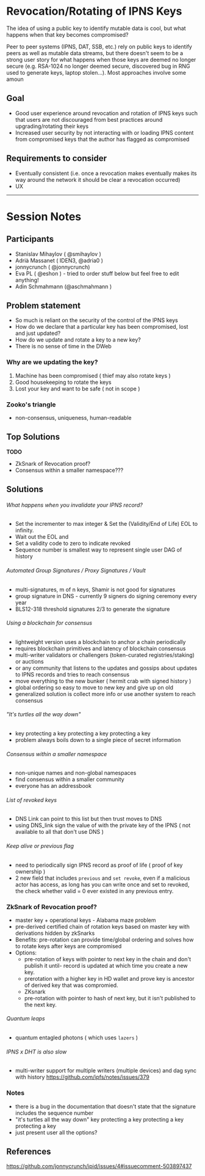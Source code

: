 # Revocation/Rotating of IPNS Keys

The idea of using a public key to identify mutable data is cool, but what happens when that key becomes compromised?

Peer to peer systems (IPNS, DAT, SSB, etc.) rely on public keys to identify peers as well as mutable data streams, but there doesn't seem to be a strong user story for what happens when those keys are deemed no longer secure (e.g. RSA-1024 no longer deemed secure, discovered bug in RNG used to generate keys, laptop stolen...). Most approaches involve some amoun

## Goal

- Good user experience around revocation and rotation of IPNS keys such that users are not discouraged from best practices around upgrading/rotating their keys
- Increased user security by not interacting with or loading IPNS content from compromised keys that the author has flagged as compromised

## Requirements to consider

- Eventually consistent (i.e. once a revocation makes eventually makes its way around the network it should be clear a revocation occurred)
- UX
  
  
----------------------------------------------------------------------------

# Session Notes

## Participants

- Stanislav Mihaylov ( @smihaylov )  
- Adrià Massanet ( IDEN3, @adria0 )
- jonnycrunch ( @jonnycrunch) 
- Eva PL ( @eshon ) - tried to order stuff below but feel free to edit anything!
- Adin Schmahmann (@aschmahmann ) 

##  Problem statement

- So much is reliant on the security of the control of the IPNS keys
- How do we declare that a particular key has been compromised, lost and just updated? 
- How do we update and rotate a key to a new key? 
- There is no sense of time in the DWeb 

### Why are we updating the key? 

1. Machine has been compromised ( thief may also rotate keys )
2. Good housekeeping to rotate the keys 
3. Lost your key and want to be safe ( not in scope )

### Zooko's triangle 
- non-consensus, uniqueness, human-readable 

## Top Solutions

**TODO**
- ZkSnark of Revocation proof?
- Consensus within a smaller namespace???

## Solutions

###### What happens when you invalidate your IPNS record?
- Set the incrementer to max integer & Set the (Validity/End of Life) EOL to infinity.  
- Wait out the EOL and 
- Set a validity code to zero to indicate revoked
- Sequence number is smallest way to represent single user DAG of history


###### Automated Group Signatures / Proxy Signatures / Vault
- multi-signatures, m of n keys, Shamir is not good for signatures
- group signature in DNS - currently 9 signers do signing ceremony every year
- BLS12-318 threshold signatures 2/3 to generate the signature


###### Using a blockchain for consensus
- lightweight version uses a blockchain to anchor a chain periodically
- requires blockchain primitives and latency of blockchain consensus
- multi-writer validators or challengers (token-curated registries/staking) or auctions
- or any community that listens to the updates and gossips about updates to IPNS records and tries to reach consensus
- move everything to the new bunker ( hermit crab with signed history )
- global ordering so easy to move to new key and give up on old
- generalized solution is collect more info or use another system to reach consensus


###### "It's turtles all the way down" 
- key protecting a key protecting a key protecting a key
- problem always boils down to a single piece of secret information


###### Consensus within a smaller namespace
- non-unique names and non-global namespaces
- find consensus within a smaller community
- everyone has an addressbook


###### List of revoked keys
- DNS Link can point to this list but then trust moves to DNS
- using DNS_link sign the value of <cid> with the private key of the IPNS ( not available to all that don't use DNS )


###### Keep alive or previous flag
- need to periodically sign IPNS record as proof of life ( proof of key ownership )
- 2 new field that includes `previous` and `set revoke`, even if a malicious actor has access, as long has you can write once and set to revoked, the check whether valid = 0 ever existed in any previous entry.  


### ZkSnark of Revocation proof? 
- master key + operational keys - Alabama maze problem
- pre-derived certified chain of rotation keys based on master key with derivations hidden by zkSnarks
- Benefits: pre-rotation can provide time/global ordering and solves how to rotate keys after keys are compromised 
- Options:
    * pre-rotation of keys with pointer to next key in the chain and don't publish it until- record is updated at which time you create a new key.  
    * prerotation with a higher key in HD wallet and prove key is ancestor of derived key that was compromied. 
    * ZKsnark 
    * pre-rotation with pointer to hash of next key, but it isn't published to the next key.  

###### Quantum leaps
* quantum entagled photons ( which uses `lazers` )
  
  
###### IPNS x DHT is also slow
- multi-writer support for multiple writers (multiple devices) and dag sync with history https://github.com/ipfs/notes/issues/379



### Notes 
- there is a bug in the documentation that doesn't state that the signature includes the sequence number 
- "it's turtles all the way down" key protecting a key protecting a key protecting a key 
- just present user all the options?
  



## References

https://github.com/jonnycrunch/ipid/issues/4#issuecomment-503897437
